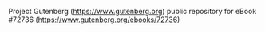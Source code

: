 Project Gutenberg (https://www.gutenberg.org) public repository
for eBook #72736 (https://www.gutenberg.org/ebooks/72736)
